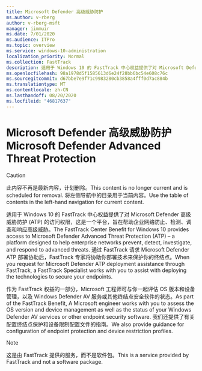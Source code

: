 ```yaml
---
title: Microsoft Defender 高级威胁防护
ms.author: v-rberg
author: v-rberg-msft
manager: jimmuir
ms.date: 7/01/2020
ms.audience: ITPro
ms.topic: overview
ms.service: windows-10-administration
localization_priority: Normal
ms.collection: FastTrack
description: 适用于 Windows 10 的 FastTrack 中心权益提供了对 Microsoft Defender 高级威胁防护 (ATP) 的访问权限，这是一项新服务，旨在帮助企业网络防止、检测、调查和响应高级威胁。
ms.openlocfilehash: 98a1978d5f1585613d6e24f28bb6bc54e608c76c
ms.sourcegitcommit: d67bbe7e9f71c9983280cb3858a4fff0d7ac884b
ms.translationtype: MT
ms.contentlocale: zh-CN
ms.lasthandoff: 08/20/2020
ms.locfileid: "46817637"
---
```

# <a name="microsoft-defender-advanced-threat-protection"></a><span data-ttu-id="7f5c5-103">Microsoft Defender 高级威胁防护</span><span class="sxs-lookup"><span data-stu-id="7f5c5-103">Microsoft Defender Advanced Threat Protection</span></span>

> [!CAUTION]
> <span data-ttu-id="7f5c5-104">此内容不再是最新内容，计划删除。</span><span class="sxs-lookup"><span data-stu-id="7f5c5-104">This content is no longer current and is scheduled for removal.</span></span> <span data-ttu-id="7f5c5-105">将左侧导航中的目录用于当前内容。</span><span class="sxs-lookup"><span data-stu-id="7f5c5-105">Use the table of contents in the left-hand navigation for current content.</span></span>

<span data-ttu-id="7f5c5-106">适用于 Windows 10 的 FastTrack 中心权益提供了对 Microsoft Defender 高级威胁防护 (ATP) 的访问权限，这是一个平台，旨在帮助企业网络防止、检测、调查和响应高级威胁。</span><span class="sxs-lookup"><span data-stu-id="7f5c5-106">The FastTrack Center Benefit for Windows 10 provides access to Microsoft Defender Advanced Threat Protection (ATP) – a platform designed to help enterprise networks prevent, detect, investigate, and respond to advanced threats.</span></span> <span data-ttu-id="7f5c5-107">通过 FastTrack 请求 Microsoft Defender ATP 部署协助后，FastTrack 专家将协助你部署技术来保护你的终结点。</span><span class="sxs-lookup"><span data-stu-id="7f5c5-107">When you request for Microsoft Defender ATP deployment assistance through FastTrack, a FastTrack Specialist works with you to assist with deploying the technologies to secure your endpoints.</span></span>

<span data-ttu-id="7f5c5-108">作为 FastTrack 权益的一部分，Microsoft 工程师可与你一起评估 OS 版本和设备管理，以及 Windows Defender AV 服务或其他终结点安全软件的状态。</span><span class="sxs-lookup"><span data-stu-id="7f5c5-108">As part of the FastTrack Benefit, A Microsoft engineer works with you to assess the OS version and device management as well as the status of your Windows Defender AV services or other endpoint security software.</span></span> <span data-ttu-id="7f5c5-109">我们还提供了有关配置终结点保护和设备限制配置文件的指南。</span><span class="sxs-lookup"><span data-stu-id="7f5c5-109">We also provide guidance for configuration of endpoint protection and device restriction profiles.</span></span>  

> [!NOTE]
> <span data-ttu-id="7f5c5-110">这是由 FastTrack 提供的服务，而不是软件包。</span><span class="sxs-lookup"><span data-stu-id="7f5c5-110">This is a service provided by FastTrack and not a software package.</span></span> 

